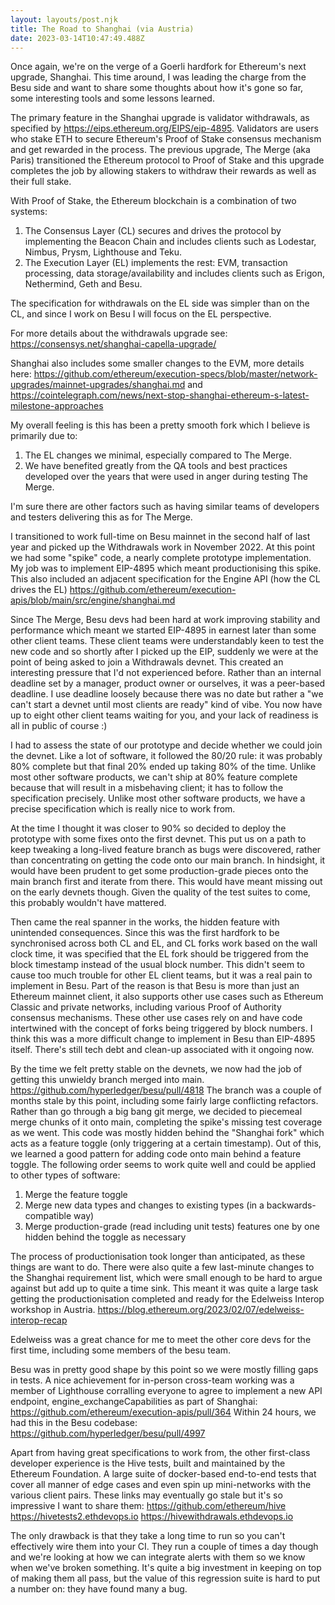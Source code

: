 ```yaml
---
layout: layouts/post.njk
title: The Road to Shanghai (via Austria)
date: 2023-03-14T10:47:49.488Z
---
```

Once again, we're on the verge of a Goerli hardfork for Ethereum's next upgrade, Shanghai. This time around, I was leading the charge from the Besu side and want to share some thoughts about how it's gone so far, some interesting tools and some lessons learned.

The primary feature in the Shanghai upgrade is validator withdrawals, as specified by https://eips.ethereum.org/EIPS/eip-4895. Validators are users who stake ETH to secure Ethereum's Proof of Stake consensus mechanism and get rewarded in the process. The previous upgrade, The Merge (aka Paris) transitioned the Ethereum protocol to Proof of Stake and this upgrade completes the job by allowing stakers to withdraw their rewards as well as their full stake.

With Proof of Stake, the Ethereum blockchain is a combination of two systems: 

1. The Consensus Layer (CL) secures and drives the protocol by implementing the Beacon Chain and includes clients such as Lodestar, Nimbus, Prysm, Lighthouse and Teku.
2. The Execution Layer (EL) implements the rest: EVM, transaction processing, data storage/availability and includes clients such as Erigon, Nethermind, Geth and Besu.

The specification for withdrawals on the EL side was simpler than on the CL, and since I work on Besu I will focus on the EL perspective.

For more details about the withdrawals upgrade see: https://consensys.net/shanghai-capella-upgrade/

Shanghai also includes some smaller changes to the EVM, more details here: https://github.com/ethereum/execution-specs/blob/master/network-upgrades/mainnet-upgrades/shanghai.md and https://cointelegraph.com/news/next-stop-shanghai-ethereum-s-latest-milestone-approaches

My overall feeling is this has been a pretty smooth fork which I believe is primarily due to:

1. The EL changes we minimal, especially compared to The Merge.
2. We have benefited greatly from the QA tools and best practices developed over the years that were used in anger during testing The Merge.

I'm sure there are other factors such as having similar teams of developers and testers delivering this as for The Merge.

I transitioned to work full-time on Besu mainnet in the second half of last year and picked up the Withdrawals work in November 2022. At this point we had some "spike" code, a nearly complete prototype implementation. My job was to implement EIP-4895 which meant productionising this spike. This also included an adjacent specification for the Engine API (how the CL drives the EL) https://github.com/ethereum/execution-apis/blob/main/src/engine/shanghai.md

Since The Merge, Besu devs had been hard at work improving stability and performance which meant we started EIP-4895 in earnest later than some other client teams. These client teams were understandably keen to test the new code and so shortly after I picked up the EIP, suddenly we were at the point of being asked to join a Withdrawals devnet.
This created an interesting pressure that I'd not experienced before. Rather than an internal deadline set by a manager, product owner or ourselves, it was a peer-based deadline. 
I use deadline loosely because there was no date but rather a "we can't start a devnet until most clients are ready" kind of vibe. You now have up to eight other client teams waiting for you, and your lack of readiness is all in public of course :)

I had to assess the state of our prototype and decide whether we could join the devnet. Like a lot of software, it followed the 80/20 rule: it was probably 80% complete but that final 20% ended up taking 80% of the time. Unlike most other software products, we can't ship at 80% feature complete because that will result in a misbehaving client; it has to follow the specification precisely. Unlike most other software products, we have a precise specification which is really nice to work from.

At the time I thought it was closer to 90% so decided to deploy the prototype with some fixes onto the first devnet. This put us on a path to keep tweaking a long-lived feature branch as bugs were discovered, rather than concentrating on getting the code onto our main branch. In hindsight, it would have been prudent to get some production-grade pieces onto the main branch first and iterate from there. This would have meant missing out on the early devnets though. Given the quality of the test suites to come, this probably wouldn't have mattered.

Then came the real spanner in the works, the hidden feature with unintended consequences. Since this was the first hardfork to be synchronised across both CL and EL, and CL forks work based on the wall clock time, it was specified that the EL fork should be triggered from the block timestamp instead of the usual block number.
This didn't seem to cause too much trouble for other EL client teams, but it was a real pain to implement in Besu. Part of the reason is that Besu is more than just an Ethereum mainnet client, it also supports other use cases such as Ethereum Classic and private networks, including various Proof of Authority consensus mechanisms. These other use cases rely on and have code intertwined with the concept of forks being triggered by block numbers. I think this was a more difficult change to implement in Besu than EIP-4895 itself. There's still tech debt and clean-up associated with it ongoing now.

By the time we felt pretty stable on the devnets, we now had the job of getting this unwieldy branch merged into main. https://github.com/hyperledger/besu/pull/4818
The branch was a couple of months stale by this point, including some fairly large conflicting refactors. 
Rather than go through a big bang git merge, we decided to piecemeal merge chunks of it onto main, completing the spike's missing test coverage as we went. This code was mostly hidden behind the "Shanghai fork" which acts as a feature toggle (only triggering at a certain timestamp). Out of this, we learned a good pattern for adding code onto main behind a feature toggle. The following order seems to work quite well and could be applied to other types of software:

1. Merge the feature toggle
2. Merge new data types and changes to existing types (in a backwards-compatible way)
3. Merge production-grade (read including unit tests) features one by one hidden behind the toggle as necessary

The process of productionisation took longer than anticipated, as these things are want to do.
There were also quite a few last-minute changes to the Shanghai requirement list, which were small enough to be hard to argue against but add up to quite a time sink.
This meant it was quite a large task getting the productionisation completed and ready for the Edelweiss Interop workshop in Austria. https://blog.ethereum.org/2023/02/07/edelweiss-interop-recap

Edelweiss was a great chance for me to meet the other core devs for the first time, including some members of the besu team.

Besu was in pretty good shape by this point so we were mostly filling gaps in tests. A nice achievement for in-person cross-team working was a member of Lighthouse corralling everyone to agree to implement a new API endpoint, engine_exchangeCapabilities as part of Shanghai: https://github.com/ethereum/execution-apis/pull/364
Within 24 hours, we had this in the Besu codebase: https://github.com/hyperledger/besu/pull/4997

Apart from having great specifications to work from, the other first-class developer experience is the Hive tests, built and maintained by the Ethereum Foundation. A large suite of docker-based end-to-end tests that cover all manner of edge cases and even spin up mini-networks with the various client pairs. These links may eventually go stale but it's so impressive I want to share them:
https://github.com/ethereum/hive
https://hivetests2.ethdevops.io
https://hivewithdrawals.ethdevops.io

The only drawback is that they take a long time to run so you can't effectively wire them into your CI. They run a couple of times a day though and we're looking at how we can integrate alerts with them so we know when we've broken something.
It's quite a big investment in keeping on top of making them all pass, but the value of this regression suite is hard to put a number on: they have found many a bug.